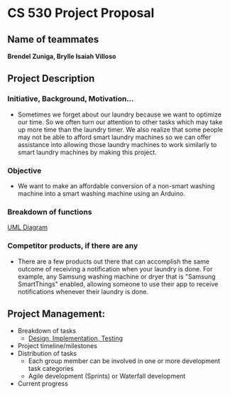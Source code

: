 # CS 530 Project Proposal
## Name of teammates
**Brendel Zuniga, Brylle Isaiah Villoso**

## Project Description
### Initiative, Background, Motivation…
- Sometimes we forget about our laundry because we want to optimize our time. So we often turn our attention to other tasks which may take up more time than the laundry timer. We also realize that some people may not be able to afford smart laundry machines so we can offer assistance into allowing those laundry machines to work similarly to smart laundry machines by making this project.

### Objective
- We want to make an affordable conversion of a non-smart washing machine into a smart washing machine using an Arduino. 

### Breakdown of functions
[UML Diagram](/UML%20Diagram.md)

### Competitor products, if there are any
- There are a few products out there that can accomplish the same outcome of receiving a notification when your laundry is done. For example, any Samsung washing machine or dryer that is "Samsung SmartThings" enabled, allowing someone to use their app to receive notifications whenever their  laundry is done.

## Project Management:
- Breakdown of tasks
    - [Design, Implementation, Testing](https://trello.com/invite/b/3cojUJlh/ATTI8e29e608ab0c6605c77fc9270a2ed50962869D3A/cs-530-laundry-timer)
- Project timeline/milestones
- Distribution of tasks
  - Each group member can be involved in one or more development task categories
  - Agile development (Sprints) or Waterfall development
- Current progress

